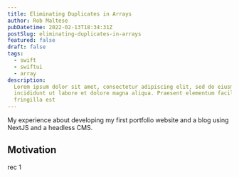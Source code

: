 ```yaml
---
title: Eliminating Duplicates in Arrays
author: Rob Maltese
pubDatetime: 2022-02-13T18:34:31Z
postSlug: eliminating-duplicates-in-arrays
featured: false
draft: false
tags:
  - swift
  - swiftui
  - array
description:
  Lorem ipsum dolor sit amet, consectetur adipiscing elit, sed do eiusmod tempor
  incididunt ut labore et dolore magna aliqua. Praesent elementum facilisis leo vel
  fringilla est
---
```


My experience about developing my first portfolio website and a blog using NextJS and a headless CMS.

## Motivation

rec 1
